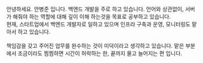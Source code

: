 <div>
  안녕하세요. 안병준 입니다.
  백엔드 개발을 주로 하고 있습니다. 언어와 상관없이, 서버가 해줘야 하는 역할에 대해 깊이 이해 하는것을 목표로 공부하고 있습니다.
  <br>
  현재, 스타트업에서 백엔드 개발자로 일하고 있으며 인프라 구축과 운영, 모니터링도 맡아서 하고 있습니다.
  <br>
  <br>
  책임감을 갖고 주어진 업무를 완수하는 것이 미덕이라고 생각하고 있습니다.
  맡은 부분에서 조금이라도 찜찜하면 시간이 허락하는 한, 끝까지 물고 늘어지는 편 입니다.
</div>
